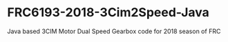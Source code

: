 # FRC6193-2018-3Cim2Speed-Java
Java based 3CIM Motor Dual Speed Gearbox code for 2018 season of FRC
